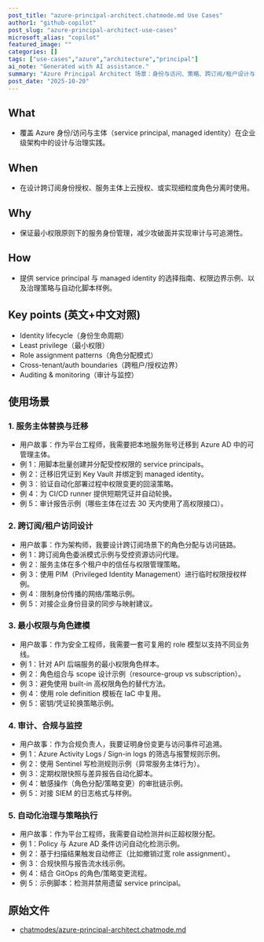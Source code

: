 ```yaml
---
post_title: "azure-principal-architect.chatmode.md Use Cases"
author1: "github-copilot"
post_slug: "azure-principal-architect-use-cases"
microsoft_alias: "copilot"
featured_image: ""
categories: []
tags: ["use-cases","azure","architecture","principal"]
ai_note: "Generated with AI assistance."
summary: "Azure Principal Architect 场景：身份与访问、策略、跨订阅/租户设计与治理用例。"
post_date: "2025-10-20"
---
```


<!-- markdownlint-disable MD041 -->

## What

- 覆盖 Azure 身份/访问与主体（service principal, managed identity）在企业级架构中的设计与治理实践。

## When

- 在设计跨订阅身份授权、服务主体上云授权、或实现细粒度角色分离时使用。

## Why

- 保证最小权限原则下的服务身份管理，减少攻破面并实现审计与可追溯性。

## How

- 提供 service principal 与 managed identity 的选择指南、权限边界示例、以及治理策略与自动化脚本样例。

## Key points (英文+中文对照)

- Identity lifecycle（身份生命周期）
- Least privilege（最小权限）
- Role assignment patterns（角色分配模式）
- Cross-tenant/auth boundaries（跨租户/授权边界）
- Auditing & monitoring（审计与监控）

## 使用场景

### 1. 服务主体替换与迁移

- 用户故事：作为平台工程师，我需要把本地服务账号迁移到 Azure AD 中的可管理主体。
- 例 1：用脚本批量创建并分配受控权限的 service principals。
- 例 2：迁移旧凭证到 Key Vault 并绑定到 managed identity。
- 例 3：验证自动化部署过程中权限变更的回滚策略。
- 例 4：为 CI/CD runner 提供短期凭证并自动轮换。
- 例 5：审计报告示例（哪些主体在过去 30 天内使用了高权限接口）。

### 2. 跨订阅/租户访问设计

- 用户故事：作为架构师，我要设计跨订阅场景下的角色分配与访问链路。
- 例 1：跨订阅角色委派模式示例与受控资源访问代理。
- 例 2：服务主体在多个租户中的信任与权限管理策略。
- 例 3：使用 PIM（Privileged Identity Management）进行临时权限授权样例。
- 例 4：限制身份传播的网络/策略示例。
- 例 5：对接企业身份目录的同步与映射建议。

### 3. 最小权限与角色建模

- 用户故事：作为安全工程师，我需要一套可复用的 role 模型以支持不同业务线。
- 例 1：针对 API 后端服务的最小权限角色样本。
- 例 2：角色组合与 scope 设计示例（resource-group vs subscription）。
- 例 3：避免使用 built-in 高权限角色的替代方法。
- 例 4：使用 role definition 模板在 IaC 中复用。
- 例 5：密钥/凭证轮换策略示例。

### 4. 审计、合规与监控

- 用户故事：作为合规负责人，我要证明身份变更与访问事件可追溯。
- 例 1：Azure Activity Logs / Sign-in logs 的筛选与报警规则示例。
- 例 2：使用 Sentinel 写检测规则示例（异常服务主体行为）。
- 例 3：定期权限快照与差异报告自动化脚本。
- 例 4：敏感操作（角色分配/策略变更）的审批链示例。
- 例 5：对接 SIEM 的日志格式与样例。

### 5. 自动化治理与策略执行

- 用户故事：作为平台工程师，我需要自动检测并纠正超权限分配。
- 例 1：Policy 与 Azure AD 条件访问自动化检测示例。
- 例 2：基于扫描结果触发自动修正（比如撤销过宽 role assignment）。
- 例 3：合规快照与报告流水线示例。
- 例 4：结合 GitOps 的角色/策略变更流程。
- 例 5：示例脚本：检测并禁用遗留 service principal。

## 原始文件

- [chatmodes/azure-principal-architect.chatmode.md](../../../chatmodes/azure-principal-architect.chatmode.md)
